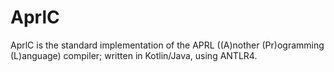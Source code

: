 # AprlC
AprlC is the standard implementation of the APRL ((A)nother (Pr)ogramming (L)anguage) compiler; written in Kotlin/Java, using ANTLR4.
